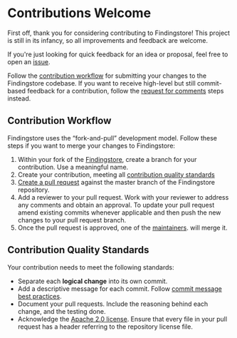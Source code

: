 # Contributions Welcome

First off, thank you for considering contributing to Findingstore! This project is still in its infancy, so all improvements and feedback are welcome.

If you're just looking for quick feedback for an idea or proposal, feel free to open an
[issue](https://github.com/homedepot/dw-findingstore/issues/new).

Follow the [contribution workflow](#contribution-workflow) for submitting your
changes to the Findingstore codebase. If you want to receive high-level but still
commit-based feedback for a contribution, follow the
[request for comments](#request-for-comments) steps instead.

## Contribution Workflow

Findingstore uses the “fork-and-pull” development model. Follow these steps if
you want to merge your changes to Findingstore:

1. Within your fork of the
   [Findingstore](https://github.com/homedepot/dw-findingstore), create a
   branch for your contribution. Use a meaningful name.
2. Create your contribution, meeting all
   [contribution quality standards](#contribution-quality-standards)
3. [Create a pull request](https://help.github.com/articles/creating-a-pull-request-from-a-fork/)
   against the master branch of the Findingstore repository.
4. Add a reviewer to your pull request. Work with your reviewer to address any comments and obtain an approval.
   To update your pull request amend existing commits whenever applicable and
   then push the new changes to your pull request branch.
5. Once the pull request is approved, one of the [maintainers](MAINTAINERS.md). will merge it.

## Contribution Quality Standards

Your contribution needs to meet the following standards:

- Separate each **logical change** into its own commit.
- Add a descriptive message for each commit. Follow
  [commit message best practices](https://github.com/erlang/otp/wiki/writing-good-commit-messages).
- Document your pull requests. Include the reasoning behind each change, and
  the testing done.
- Acknowledge the [Apache 2.0 license](LICENSE). Ensure that every file in your pull request has a
  header referring to the repository license file.
